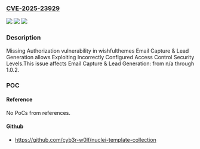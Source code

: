 ### [CVE-2025-23929](https://cve.mitre.org/cgi-bin/cvename.cgi?name=CVE-2025-23929)
![](https://img.shields.io/static/v1?label=Product&message=Email%20Capture%20%26%20Lead%20Generation&color=blue)
![](https://img.shields.io/static/v1?label=Version&message=n%2Fa%3C%3D%201.0.2%20&color=brighgreen)
![](https://img.shields.io/static/v1?label=Vulnerability&message=CWE-862%20Missing%20Authorization&color=brighgreen)

### Description

Missing Authorization vulnerability in wishfulthemes Email Capture & Lead Generation allows Exploiting Incorrectly Configured Access Control Security Levels.This issue affects Email Capture & Lead Generation: from n/a through 1.0.2.

### POC

#### Reference
No PoCs from references.

#### Github
- https://github.com/cyb3r-w0lf/nuclei-template-collection


